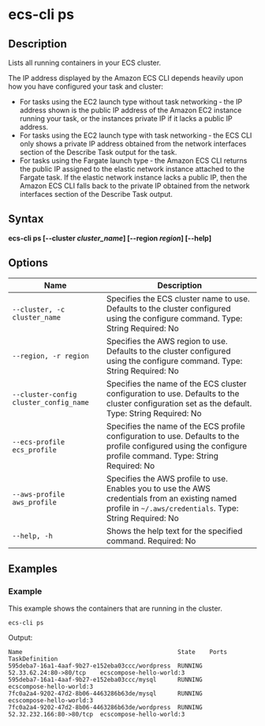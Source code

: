 # ecs\-cli ps<a name="cmd-ecs-cli-ps"></a>

## Description<a name="cmd-ecs-cli-ps-description"></a>

Lists all running containers in your ECS cluster\.

The IP address displayed by the Amazon ECS CLI depends heavily upon how you have configured your task and cluster:
+ For tasks using the EC2 launch type without task networking ‐ the IP address shown is the public IP address of the Amazon EC2 instance running your task, or the instances private IP if it lacks a public IP address\.
+ For tasks using the EC2 launch type with task networking ‐ the ECS CLI only shows a private IP address obtained from the network interfaces section of the Describe Task output for the task\.
+ For tasks using the Fargate launch type ‐ the Amazon ECS CLI returns the public IP assigned to the elastic network instance attached to the Fargate task\. If the elastic network instance lacks a public IP, then the Amazon ECS CLI falls back to the private IP obtained from the network interfaces section of the Describe Task output\.

## Syntax<a name="cmd-ecs-cli-ps-syntax"></a>

**ecs\-cli ps \[\-\-cluster *cluster\_name*\] \[\-\-region *region*\] \[\-\-help\]** 

## Options<a name="cmd-ecs-cli-ps-options"></a>


| Name | Description | 
| --- | --- | 
|  `--cluster, -c cluster_name`  |  Specifies the ECS cluster name to use\. Defaults to the cluster configured using the configure command\. Type: String Required: No  | 
|  `--region, -r region`  |  Specifies the AWS region to use\. Defaults to the cluster configured using the configure command\. Type: String Required: No  | 
|  `--cluster-config cluster_config_name`  |  Specifies the name of the ECS cluster configuration to use\. Defaults to the cluster configuration set as the default\. Type: String Required: No  | 
|  `--ecs-profile ecs_profile`  |  Specifies the name of the ECS profile configuration to use\. Defaults to the profile configured using the configure profile command\. Type: String Required: No  | 
|  `--aws-profile aws_profile`  |  Specifies the AWS profile to use\. Enables you to use the AWS credentials from an existing named profile in `~/.aws/credentials`\. Type: String Required: No  | 
|  `--help, -h`  |  Shows the help text for the specified command\. Required: No  | 

## Examples<a name="cmd-ecs-cli-ps-examples"></a>

### Example<a name="cmd-ecs-cli-ps-example-1"></a>

This example shows the containers that are running in the cluster\.

```
ecs-cli ps
```

Output:

```
Name                                            State    Ports                     TaskDefinition
595deba7-16a1-4aaf-9b27-e152eba03ccc/wordpress  RUNNING  52.33.62.24:80->80/tcp    ecscompose-hello-world:3
595deba7-16a1-4aaf-9b27-e152eba03ccc/mysql      RUNNING                            ecscompose-hello-world:3
7fc0a2a4-9202-47d2-8b06-4463286b63de/mysql      RUNNING                            ecscompose-hello-world:3
7fc0a2a4-9202-47d2-8b06-4463286b63de/wordpress  RUNNING  52.32.232.166:80->80/tcp  ecscompose-hello-world:3
```